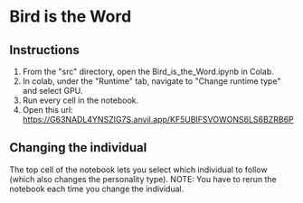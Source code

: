 # Bird is the Word



## Instructions

1) From the "src" directory, open the Bird_is_the_Word.ipynb in Colab.
2) In colab, under the "Runtime" tab, navigate to "Change runtime type" and select GPU.
3) Run every cell in the notebook.
4) Open this url: https://G63NADL4YNSZIG7S.anvil.app/KF5UBIFSVOWONS6LS6BZRB6P

## Changing the individual
The top cell of the notebook lets you select which individual to follow (which also changes the personality type). NOTE: You have to rerun the notebook each time you change the individual.
